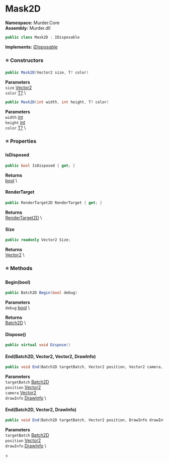 # Mask2D

**Namespace:** Murder.Core \
**Assembly:** Murder.dll

```csharp
public class Mask2D : IDisposable
```

**Implements:** _[IDisposable](https://learn.microsoft.com/en-us/dotnet/api/System.IDisposable?view=net-7.0)_

### ⭐ Constructors
```csharp
public Mask2D(Vector2 size, T? color)
```

**Parameters** \
`size` [Vector2](../..//Murder/Core/Geometry/Vector2.html) \
`color` [T?](https://learn.microsoft.com/en-us/dotnet/api/System.Nullable-1?view=net-7.0) \

```csharp
public Mask2D(int width, int height, T? color)
```

**Parameters** \
`width` [int](https://learn.microsoft.com/en-us/dotnet/api/System.Int32?view=net-7.0) \
`height` [int](https://learn.microsoft.com/en-us/dotnet/api/System.Int32?view=net-7.0) \
`color` [T?](https://learn.microsoft.com/en-us/dotnet/api/System.Nullable-1?view=net-7.0) \

### ⭐ Properties
#### IsDisposed
```csharp
public bool IsDisposed { get; }
```

**Returns** \
[bool](https://learn.microsoft.com/en-us/dotnet/api/System.Boolean?view=net-7.0) \
#### RenderTarget
```csharp
public RenderTarget2D RenderTarget { get; }
```

**Returns** \
[RenderTarget2D](https://docs.monogame.net/api/Microsoft.Xna.Framework.Graphics.RenderTarget2D.html) \
#### Size
```csharp
public readonly Vector2 Size;
```

**Returns** \
[Vector2](../..//Murder/Core/Geometry/Vector2.html) \
### ⭐ Methods
#### Begin(bool)
```csharp
public Batch2D Begin(bool debug)
```

**Parameters** \
`debug` [bool](https://learn.microsoft.com/en-us/dotnet/api/System.Boolean?view=net-7.0) \

**Returns** \
[Batch2D](../..//Murder/Core/Graphics/Batch2D.html) \

#### Dispose()
```csharp
public virtual void Dispose()
```

#### End(Batch2D, Vector2, Vector2, DrawInfo)
```csharp
public void End(Batch2D targetBatch, Vector2 position, Vector2 camera, DrawInfo drawInfo)
```

**Parameters** \
`targetBatch` [Batch2D](../..//Murder/Core/Graphics/Batch2D.html) \
`position` [Vector2](../..//Murder/Core/Geometry/Vector2.html) \
`camera` [Vector2](../..//Murder/Core/Geometry/Vector2.html) \
`drawInfo` [DrawInfo](../..//Murder/Core/Graphics/DrawInfo.html) \

#### End(Batch2D, Vector2, DrawInfo)
```csharp
public void End(Batch2D targetBatch, Vector2 position, DrawInfo drawInfo)
```

**Parameters** \
`targetBatch` [Batch2D](../..//Murder/Core/Graphics/Batch2D.html) \
`position` [Vector2](../..//Murder/Core/Geometry/Vector2.html) \
`drawInfo` [DrawInfo](../..//Murder/Core/Graphics/DrawInfo.html) \



⚡